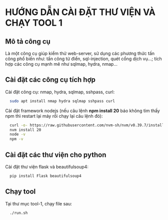 
# HƯỚNG DẪN CÀI ĐẶT THƯ VIỆN VÀ CHẠY TOOL 1

## Mô tả công cụ
Là một công cụ giúp kiểm thử web-server, sử dụng các phương thức tấn công phổ biến như: tấn công từ điển, sql-injection, quét cổng dịch vụ...; tích hợp các công cụ mạnh mẽ như sqlmap, hydra, nmap...

## Cài đặt các công cụ tích hợp

Cài đặt công cụ: nmap, hydra, sqlmap, sshpass, curl:

```bash
  sudo apt install nmap hydra sqlmap sshpass curl
```

Cài đặt framework nodejs (nếu câu lệnh **npm install 20** báo không tìm thấy npm thì restart lại máy rồi chạy lại câu lệnh đó):

```bash
  curl -o- https://raw.githubusercontent.com/nvm-sh/nvm/v0.39.7/install.sh | bash
  nvm install 20
  node -v
  npm -v
```
## Cài đặt các thư viện cho python

Cài đặt thư viện flask và beautifulsoup4:

```bash
  pip install Flask beautifulsoup4 
```

## Chạy tool

Tại thư mục tool-1, chạy file sau:

```bash
  ./run.sh
```
